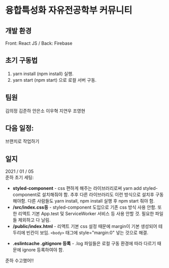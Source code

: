 # 융합특성화 자유전공학부 커뮤니티

## 개발 환경

Front: React JS /
Back: Firebase

## 초기 구동법

1. yarn install (npm install) 실행.
2. yarn start (npm start) 으로 로컬 서버 구동.

## 팀원

김의정
김준하
안은소
이우혁
지연우
조영현

## 다음 일정:

브랜치로 작업하기

## 일지

2021 / 01 / 05  
준하 초기 세팅:

- **styled-component** - css 편하게 해주는 라이브러리로써 yarn add styled-component로 설치해줘야 함. 추후 다른 라이브러리도 이런 방식으로 설치후 구동해야함. 다른 사람들도 yarn install, npm install 실행 후 npm start 줘야 함.
- **/src/index.css등** - styled-component 도입으로 기존 css 방식 사용 안함. 또한 리액트 기본 App.test 및 ServiceWorker 서비스 등 사용 안할 것. 필요한 파일들 제외하고 다 날림.
- **/public/index.html** - 리액트 기본 css 설정 때문에 margin이 기본 생성되어 테두리에 빈칸이 보임. `<body>` 태그에 style="margin:0" 넣는 것으로 해결.

* **.eslintcache .gitignore 등록** - .log 파일들은 로컬 구동 환경에 따라 다르기 때문에 ignore 등록하여야 함.

준하 수고했어!!
